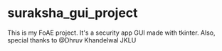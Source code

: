 # suraksha_gui_project
This is my FoAE project. It's a security app GUI made with tkinter.
Also, special thanks to @Dhruv Khandelwal JKLU


